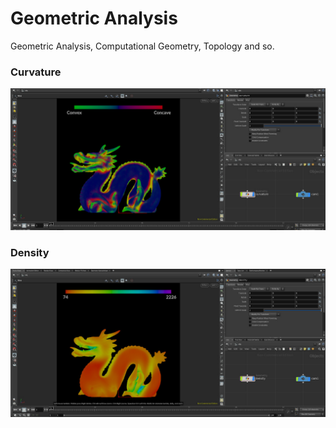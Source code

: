 # Geometric Analysis

Geometric Analysis, Computational Geometry, Topology and so.

### Curvature

![curvature](curvature_print.jpg)

### Density

![density](density_print.jpg)

